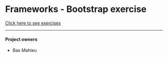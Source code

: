 # Frameworks - Bootstrap exercise

[Click here to see exercises](http://127.0.0.1:5500/index.html)

---

#### Project owners

- Bas Mahieu
